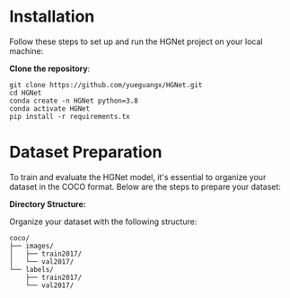 # Installation
Follow these steps to set up and run the HGNet project on your local machine:

**Clone the repository**:


```
git clone https://github.com/yueguangx/HGNet.git
cd HGNet
conda create -n HGNet python=3.8
conda activate HGNet
pip install -r requirements.tx
```




# Dataset Preparation

To train and evaluate the HGNet model, it's essential to organize your dataset in the COCO format. Below are the steps to prepare your dataset:

**Directory Structure:**

Organize your dataset with the following structure:

```plaintext
coco/
├── images/
│   ├── train2017/
│   └── val2017/
└── labels/
    ├── train2017/
    └── val2017/


